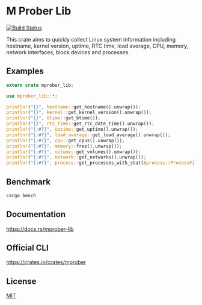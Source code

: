 M Prober Lib
====================

[![Build Status](https://travis-ci.org/magiclen/m-prober-lib.svg?branch=master)](https://travis-ci.org/magiclen/m-prober-lib)

This crate aims to quickly collect Linux system information including hostname, kernel version, uptime, RTC time, load average, CPU, memory, network interfaces, block devices and processes.

## Examples

```rust
extern crate mprober_lib;

use mprober_lib::*;

println!("{}", hostname::get_hostname().unwrap());
println!("{}", kernel::get_kernel_version().unwrap());
println!("{}", btime::get_btime());
println!("{}", rtc_time::get_rtc_date_time().unwrap());
println!("{:#?}", uptime::get_uptime().unwrap());
println!("{:#?}", load_average::get_load_average().unwrap());
println!("{:#?}", cpu::get_cpus().unwrap());
println!("{:#?}", memory::free().unwrap());
println!("{:#?}", volume::get_volumes().unwrap());
println!("{:#?}", network::get_networks().unwrap());
println!("{:#?}", process::get_processes_with_stat(&process::ProcessFilter::default()).unwrap().into_iter().map(|(process, _)| process).collect::<Vec<process::Process>>());
```

## Benchmark

```bash
cargo bench
```

## Documentation

https://docs.rs/mprober-lib

## Official CLI

https://crates.io/crates/mprober

## License

[MIT](LICENSE)